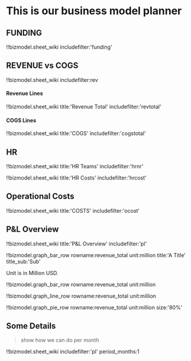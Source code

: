 # This is our business model planner

## FUNDING

!!bizmodel.sheet_wiki includefilter:'funding'

## REVENUE vs COGS

!!bizmodel.sheet_wiki includefilter:rev

#### Revenue Lines

!!bizmodel.sheet_wiki title:'Revenue Total' includefilter:'revtotal'

#### COGS Lines

!!bizmodel.sheet_wiki title:'COGS' includefilter:'cogstotal'

## HR
!!bizmodel.sheet_wiki title:'HR Teams' includefilter:'hrnr'

!!bizmodel.sheet_wiki title:'HR Costs' includefilter:'hrcost'

## Operational Costs

!!bizmodel.sheet_wiki title:'COSTS' includefilter:'ocost'


## P&L Overview

<!-- period is in months, 3 means every quarter -->

!!bizmodel.sheet_wiki title:'P&L Overview' includefilter:'pl' 


!!bizmodel.graph_bar_row rowname:revenue_total unit:million title:'A Title' title_sub:'Sub'

Unit is in Million USD.

!!bizmodel.graph_bar_row rowname:revenue_total unit:million

!!bizmodel.graph_line_row rowname:revenue_total unit:million

!!bizmodel.graph_pie_row rowname:revenue_total unit:million size:'80%'


## Some Details

> show how we can do per month

!!bizmodel.sheet_wiki includefilter:'pl' period_months:1



